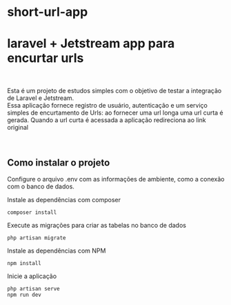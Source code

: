 # short-url-app
 <h1>laravel + Jetstream app para encurtar urls</h1>

<br/>
<p>Esta é um projeto de estudos simples com o objetivo de testar a integração de Laravel e Jetstream. <br/>Essa aplicação fornece registro de usuário, autenticação e um serviço simples de encurtamento de Urls: ao fornecer uma url longa uma url curta é gerada. Quando a url curta é acessada a aplicação redireciona ao link original</p>
<br/>
<h2>
Como instalar o projeto
</h2>


Configure o arquivo .env com as informações de ambiente, como a conexão com o banco de dados.

Instale as dependências com composer

    composer install

Execute as migrações para criar as tabelas no banco de dados

    php artisan migrate

Instale as dependências com NPM

    npm install

Inicie a aplicação

    php artisan serve
    npm run dev


<br/>






